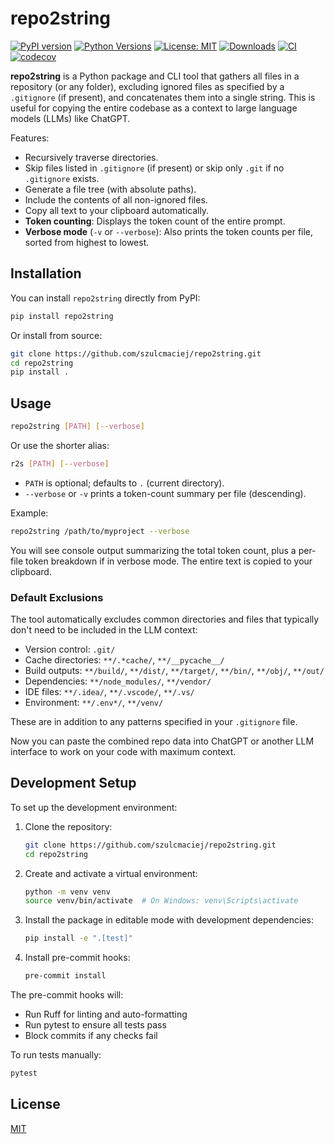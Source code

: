 # repo2string

[![PyPI version](https://badge.fury.io/py/repo2string.svg)](https://badge.fury.io/py/repo2string)
[![Python Versions](https://img.shields.io/pypi/pyversions/repo2string)](https://pypi.org/project/repo2string/)
[![License: MIT](https://img.shields.io/badge/License-MIT-yellow.svg)](https://opensource.org/licenses/MIT)
[![Downloads](https://static.pepy.tech/badge/repo2string)](https://pepy.tech/project/repo2string)
[![CI](https://github.com/szulcmaciej/repo2string/actions/workflows/ci.yml/badge.svg)](https://github.com/szulcmaciej/repo2string/actions/workflows/ci.yml)
[![codecov](https://codecov.io/gh/szulcmaciej/repo2string/branch/master/graph/badge.svg)](https://codecov.io/gh/szulcmaciej/repo2string)

**repo2string** is a Python package and CLI tool that gathers all files in a repository 
(or any folder), excluding ignored files as specified by a `.gitignore` (if present), 
and concatenates them into a single string. This is useful for copying the entire 
codebase as a context to large language models (LLMs) like ChatGPT.

Features:

- Recursively traverse directories.
- Skip files listed in `.gitignore` (if present) or skip only `.git` if no `.gitignore` exists.
- Generate a file tree (with absolute paths).
- Include the contents of all non-ignored files.
- Copy all text to your clipboard automatically.
- **Token counting**: Displays the token count of the entire prompt. 
- **Verbose mode** (`-v` or `--verbose`): Also prints the token counts per file, 
  sorted from highest to lowest.

## Installation

You can install `repo2string` directly from PyPI:

```bash
pip install repo2string
```

Or install from source:

```bash
git clone https://github.com/szulcmaciej/repo2string.git
cd repo2string
pip install .
```



## Usage

```bash
repo2string [PATH] [--verbose]
```
Or use the shorter alias:
```bash
r2s [PATH] [--verbose]
```

- `PATH` is optional; defaults to `.` (current directory).
- `--verbose` or `-v` prints a token-count summary per file (descending).

Example:

```bash
repo2string /path/to/myproject --verbose
```

You will see console output summarizing the total token count, plus a per-file token breakdown if in verbose mode. The entire text is copied to your clipboard.

### Default Exclusions

The tool automatically excludes common directories and files that typically don't need to be included in the LLM context:

- Version control: `.git/`
- Cache directories: `**/.*cache/`, `**/__pycache__/`
- Build outputs: `**/build/`, `**/dist/`, `**/target/`, `**/bin/`, `**/obj/`, `**/out/`
- Dependencies: `**/node_modules/`, `**/vendor/`
- IDE files: `**/.idea/`, `**/.vscode/`, `**/.vs/`
- Environment: `**/.env*/`, `**/venv/`

These are in addition to any patterns specified in your `.gitignore` file.

Now you can paste the combined repo data into ChatGPT or another LLM interface to work on your code with maximum context.

## Development Setup

To set up the development environment:

1. Clone the repository:
   ```bash
   git clone https://github.com/szulcmaciej/repo2string.git
   cd repo2string
   ```

2. Create and activate a virtual environment:
   ```bash
   python -m venv venv
   source venv/bin/activate  # On Windows: venv\Scripts\activate
   ```

3. Install the package in editable mode with development dependencies:
   ```bash
   pip install -e ".[test]"
   ```

4. Install pre-commit hooks:
   ```bash
   pre-commit install
   ```

The pre-commit hooks will:
- Run Ruff for linting and auto-formatting
- Run pytest to ensure all tests pass
- Block commits if any checks fail

To run tests manually:
```bash
pytest
```

## License

[MIT](https://opensource.org/licenses/MIT)